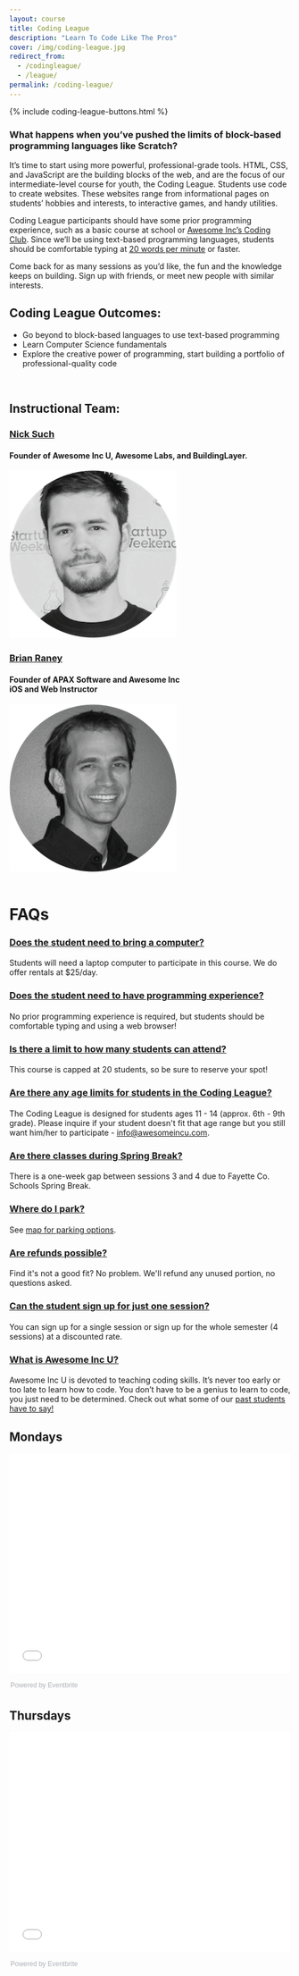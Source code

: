 ```yaml
---
layout: course
title: Coding League
description: "Learn To Code Like The Pros"
cover: /img/coding-league.jpg
redirect_from:
  - /codingleague/
  - /league/
permalink: /coding-league/
---
```


{% include coding-league-buttons.html %}

### **What happens when you’ve pushed the limits of block-based programming languages like Scratch?**

It’s time to start using more powerful, professional-grade tools. HTML, CSS, and JavaScript are the building blocks of the web, and are the focus of our intermediate-level course for youth, the Coding League. Students use code to create websites. These websites range from informational pages on students’ hobbies and interests, to interactive games, and handy utilities.

Coding League participants should have some prior programming experience, such as a basic course at school or [Awesome Inc’s Coding Club](/coding-club/). Since we’ll be using text-based programming languages, students should be comfortable typing at [20 words per minute](https://10fastfingers.com/typing-test/english) or faster.

Come back for as many sessions as you’d like, the fun and the knowledge keeps on building. Sign up with friends, or meet new people with similar interests.

## Coding League Outcomes:
- Go beyond to block-based languages to use text-based programming
- Learn Computer Science fundamentals
- Explore the creative power of programming, start building a portfolio of professional-quality code

<br>

## Instructional Team:

<div class="row">
	<div class="text-center col-lg-6">
		<h3><a href="https://www.linkedin.com/in/nicksuch">Nick Such</a></h3>
		<h4>Founder of Awesome Inc U, Awesome Labs, and BuildingLayer.</h4>
		<img src="/img/nick-such.png">
	</div>
	<div class="text-center col-lg-6">
		<h3><a href="https://www.linkedin.com/in/brianraney">Brian Raney</a></h3>
		<h4>Founder of APAX Software and Awesome Inc<br>
			iOS and Web Instructor</h4>
		<img src="/img/brian-raney.png">
	</div>
</div>

<br>

<div>
  <div>
  <h1 style="font-weight:bold;">FAQs</h1>
    <div class="panel-group" id="accordion" role="tablist" aria-multiselectable="true">
      <div class="panel panel-default"> <!-- QUESTION 1 -->
        <div class="panel-heading" role="tab" id="headingOne">
          <h4 class="panel-title">
            <a role="button" data-toggle="collapse" data-parent="#accordion" href="#collapseOne" aria-expanded="true" aria-controls="collapseOne">
              <h3>Does the student need to bring a computer?</h3>
            </a>
          </h4>
        </div>
        <div id="collapseOne" class="panel-collapse collapse in" role="tabpanel" aria-labelledby="headingOne">
          <div class="panel-body">
            <p>Students will need a laptop computer to participate in this course. We do offer rentals at $25/day.</p>
          </div>
        </div>
      </div>
      <div class="panel panel-default"> <!-- QUESTION 2 -->
        <div class="panel-heading" role="tab" id="headingTwo">
          <h4 class="panel-title">
            <a class="collapsed" role="button" data-toggle="collapse" data-parent="#accordion" href="#collapseTwo" aria-expanded="false" aria-controls="collapseTwo">
              <h3>Does the student need to have programming experience?</h3>
            </a>
          </h4>
        </div>
        <div id="collapseTwo" class="panel-collapse collapse" role="tabpanel" aria-labelledby="headingTwo">
          <div class="panel-body">
            <p>No prior programming experience is required, but students should be comfortable typing and using a web browser!</p>
          </div>
        </div>
      </div>
      <div class="panel panel-default"> <!-- QUESTION 3 -->
        <div class="panel-heading" role="tab" id="headingThree">
          <h4 class="panel-title">
            <a class="collapsed" role="button" data-toggle="collapse" data-parent="#accordion" href="#collapseThree" aria-expanded="false" aria-controls="collapseThree">
              <h3>Is there a limit to how many students can attend?</h3>
            </a>
          </h4>
        </div>
        <div id="collapseThree" class="panel-collapse collapse" role="tabpanel" aria-labelledby="headingThree">
          <div class="panel-body">
        <p>This course is capped at 20 students, so be sure to reserve your spot!</p>
          </div>
        </div>
      </div>
      <div class="panel panel-default"> <!-- QUESTION 4 -->
        <div class="panel-heading" role="tab" id="headingFour">
          <h4 class="panel-title">
            <a class="collapsed" role="button" data-toggle="collapse" data-parent="#accordion" href="#collapseFour" aria-expanded="false" aria-controls="collapseFour">
              <h3>Are there any age limits for students in the Coding League?</h3>
            </a>
          </h4>
        </div>
        <div id="collapseFour" class="panel-collapse collapse" role="tabpanel" aria-labelledby="headingFour">
          <div class="panel-body">
            <p>The Coding League is designed for students ages 11 - 14 (approx. 6th - 9th grade). Please inquire if your student doesn't fit that age range but you still want him/her to participate - <a href="mailto:info@awesomeincu.com">info@awesomeincu.com</a>.</p>
          </div>
        </div>
      </div>
      <div class="panel panel-default"> <!-- QUESTION 5 -->
        <div class="panel-heading" role="tab" id="headingFive">
          <h4 class="panel-title">
            <a class="collapsed" role="button" data-toggle="collapse" data-parent="#accordion" href="#collapseFive" aria-expanded="false" aria-controls="collapseFive">
              <h3>Are there classes during Spring Break?</h3>
            </a>
          </h4>
        </div>
        <div id="collapseFive" class="panel-collapse collapse" role="tabpanel" aria-labelledby="headingFive">
          <div class="panel-body">
            <p>There is a one-week gap between sessions 3 and 4 due to Fayette Co. Schools Spring Break.</p>
          </div>
        </div>
      </div>
      <div class="panel panel-default"> <!-- QUESTION 7 -->
        <div class="panel-heading" role="tab" id="headingSeven">
          <h4 class="panel-title">
            <a class="collapsed" role="button" data-toggle="collapse" data-parent="#accordion" href="#collapseSeven" aria-expanded="false" aria-controls="collapseSeven">
              <h3>Where do I park?</h3>
            </a>
          </h4>
        </div>
        <div id="collapseSeven" class="panel-collapse collapse" role="tabpanel" aria-labelledby="headingSeven">
          <div class="panel-body">
            <p>See <a href="https://www.awesomeinc.org/parking/">map for parking options</a>.</p>
          </div>
        </div>
      </div>
      <div class="panel panel-default"> <!-- QUESTION 8 -->
        <div class="panel-heading" role="tab" id="headingEight">
          <h4 class="panel-title">
            <a class="collapsed" role="button" data-toggle="collapse" data-parent="#accordion" href="#collapseEight" aria-expanded="false" aria-controls="collapseEight">
              <h3>Are refunds possible?</h3>
            </a>
          </h4>
        </div>
        <div id="collapseEight" class="panel-collapse collapse" role="tabpanel" aria-labelledby="headingEight">
          <div class="panel-body">
            <p>Find it's not a good fit? No problem. We'll refund any unused portion, no questions asked.</p>
          </div>
        </div>
      </div>
      <div class="panel panel-default"> <!-- QUESTION 9 -->
        <div class="panel-heading" role="tab" id="headingNine">
          <h4 class="panel-title">
            <a class="collapsed" role="button" data-toggle="collapse" data-parent="#accordion" href="#collapseNine" aria-expanded="false" aria-controls="collapseNine">
              <h3>Can the student sign up for just one session?</h3>
            </a>
          </h4>
        </div>
        <div id="collapseNine" class="panel-collapse collapse" role="tabpanel" aria-labelledby="headingNine">
          <div class="panel-body">
            <p>You can sign up for a single session or sign up for the whole semester (4 sessions) at a discounted rate.</p>
          </div>
        </div>
      </div>
      <div class="panel panel-default"> <!-- QUESTION 10 -->
        <div class="panel-heading" role="tab" id="headingTen">
          <h4 class="panel-title">
            <a class="collapsed" role="button" data-toggle="collapse" data-parent="#accordion" href="#collapseTen" aria-expanded="false" aria-controls="collapseTen">
              <h3>What is Awesome Inc U?</h3>
            </a>
          </h4>
        </div>
        <div id="collapseTen" class="panel-collapse collapse" role="tabpanel" aria-labelledby="headingTen">
          <div class="panel-body">
            <p>Awesome Inc U is devoted to teaching coding skills. It’s never too early or too late to learn how to code. You don’t have to be a genius to learn to code, you just need to be determined. Check out what some of our <a href="https://www.youtube.com/watch?v=kSqzDzU-Bxo">past students have to say!</a></p>
          </div>
        </div>
      </div>
    </div> <!-- panel-group -->
  </div>
</div> <!-- /container -->

## Mondays
<!--Eventbrite generated ticket form widget-->
<div style="width:100%; text-align:left;"><iframe src="//eventbrite.com/tickets-external?eid=35360927486&ref=etckt" frameborder="0" height="393" width="100%" vspace="0" hspace="0" marginheight="5" marginwidth="5" scrolling="auto" allowtransparency="true"></iframe><div style="font-family:Helvetica, Arial; font-size:12px; padding:10px 0 5px; margin:2px; width:100%; text-align:left;" ><a class="powered-by-eb" style="color: #ADB0B6; text-decoration: none;" target="_blank" href="http://www.eventbrite.com/">Powered by Eventbrite</a></div></div>

## Thursdays
<div style="width:100%; text-align:left;"><iframe src="//eventbrite.com/tickets-external?eid=35640274019&ref=etckt" frameborder="0" height="393" width="100%" vspace="0" hspace="0" marginheight="5" marginwidth="5" scrolling="auto" allowtransparency="true"></iframe><div style="font-family:Helvetica, Arial; font-size:12px; padding:10px 0 5px; margin:2px; width:100%; text-align:left;" ><a class="powered-by-eb" style="color: #ADB0B6; text-decoration: none;" target="_blank" href="http://www.eventbrite.com/">Powered by Eventbrite</a></div></div>

